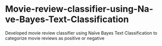 # Movie-review-classifier-using-Na-ve-Bayes-Text-Classification
Developed movie review classifier using Naïve Bayes Text Classification to categorize movie reviews as positive or negative
